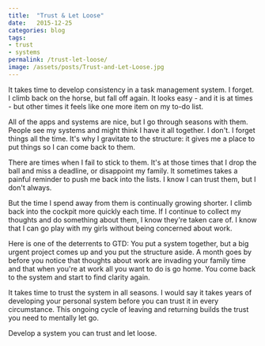 ```yaml
---
title:  "Trust & Let Loose"
date:   2015-12-25
categories: blog
tags:
- trust
- systems
permalink: /trust-let-loose/
image: /assets/posts/Trust-and-Let-Loose.jpg
---
```

It takes time to develop consistency in a task management system. I forget. I climb back on the horse, but fall off again. It looks easy - and it is at times - but other times it feels like one more item on my to-do list.
<!--more-->

All of the apps and systems are nice, but I go through seasons with them. People see my systems and might think I have it all together. I don't. I forget things all the time. It's why I gravitate to the structure: it gives me a place to put things so I can come back to them.

There are times when I fail to stick to them. It's at those times that I drop the ball and miss a deadline, or disappoint my family. It sometimes takes a painful reminder to push me back into the lists. I know I can trust them, but I don't always.

But the time I spend away from them is continually growing shorter. I climb back into the cockpit more quickly each time. If I continue to collect my thoughts and do something about them, I know they're taken care of. I know that I can go play with my girls without being concerned about work.

Here is one of the deterrents to GTD: You put a system together, but a big urgent project comes up and you put the structure aside. A month goes by before you notice that thoughts about work are invading your family time and that when you're at work all you want to do is go home. You come back to the system and start to find clarity again.

It takes time to trust the system in all seasons. I would say it takes years of developing your personal system before you can trust it in every circumstance. This ongoing cycle of leaving and returning builds the trust you need to mentally let go. 

Develop a system you can trust and let loose.
